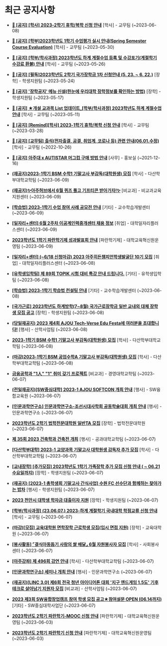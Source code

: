 # 최근 공지사항

* **[📌 [공지] [학사] 2023-2학기 휴학/복학 신청 안내](http://ajou.ac.kr/kr/ajou/notice.do?mode=view&amp;articleNo=215587&amp;article.offset=0&amp;articleLimit=30)**
 [학사] - 교무팀 (~2023-06-08)

* **[📌 [공지] [학부]2023학년도 1학기 수업평가 실시 안내(Spring Semester Course Evaluation)](http://ajou.ac.kr/kr/ajou/notice.do?mode=view&amp;articleNo=215232&amp;article.offset=0&amp;articleLimit=30)**
 [학사] - 교무팀 (~2023-05-30)

* **[📌 [공지] [학부/학사과정] 2023학년도 하계 계절수업 등록 및 수강포기(계절학기 수강료 환불) 안내](http://ajou.ac.kr/kr/ajou/notice.do?mode=view&amp;articleNo=215210&amp;article.offset=0&amp;articleLimit=30)**
 [학사] - 교무팀 (~2023-05-26)

* **[📌 [공지] [필독]2023학년도 2학기 국가장학금 1차 신청안내 (5. 23. ~ 6. 22.)](http://ajou.ac.kr/kr/ajou/notice.do?mode=view&amp;articleNo=215084&amp;article.offset=0&amp;articleLimit=30)**
 [장학] - 학생지원팀 (~2023-05-24)

* **[📌 [공지] &#x27;장학공지&#x27; 메뉴 신설(한눈에 우리대학 장학정보를 확인하는 방법)](http://ajou.ac.kr/kr/ajou/notice.do?mode=view&amp;articleNo=214764&amp;article.offset=0&amp;articleLimit=30)**
 [장학] - 학생지원팀 (~2023-05-17)

* **[📌 [공지] ★개설 교과목 List 업데이트_[학부/학사과정] 2023학년도 하계 계절수업 안내](http://ajou.ac.kr/kr/ajou/notice.do?mode=view&amp;articleNo=214493&amp;article.offset=0&amp;articleLimit=30)**
 [학사] - 교무팀 (~2023-05-11)

* **[📌 [공지] [Remind][학사] 2023-1학기 휴학/복학 신청 안내](http://ajou.ac.kr/kr/ajou/notice.do?mode=view&amp;articleNo=212711&amp;article.offset=0&amp;articleLimit=30)**
 [학사] - 교무팀 (~2023-03-28)

* **[📌 [공지] [교무팀] 출석(전자출결, 공결, 취업계, 코로나 등) 관련 안내(06.01.수정)](http://ajou.ac.kr/kr/ajou/notice.do?mode=view&amp;articleNo=205552&amp;article.offset=0&amp;articleLimit=30)**
 [학사] - 교무팀 (~2022-10-26)

* **[📌 [공지] 아주대 x AUTISTAR 머그컵 구매 방법 안내](http://ajou.ac.kr/kr/ajou/notice.do?mode=view&amp;articleNo=147976&amp;article.offset=0&amp;articleLimit=30)**
 [사무] - 홍보실 (~2021-12-16)

* **[(재공지)2023-1학기 BSM 수학1 기말고사 부감독(대학원생) 모집](http://ajou.ac.kr/kr/ajou/notice.do?mode=view&amp;articleNo=215656&amp;article.offset=0&amp;articleLimit=30)**
 [학사] - 다산학부대학교학팀 (~2023-06-09)

* **[(재공지)✨아주허브에서 6월 퀴즈 풀고 기프티콘 받아가자!✨](http://ajou.ac.kr/kr/ajou/notice.do?mode=view&amp;articleNo=215651&amp;article.offset=0&amp;articleLimit=30)**
 [비교과] - 비교과교육지원센터 (~2023-06-09)

* **[[학습법] 2023-1학기 수업 참여 사례 공모전 안내](http://ajou.ac.kr/kr/ajou/notice.do?mode=view&amp;articleNo=215643&amp;article.offset=0&amp;articleLimit=30)**
 [기타] - 교수학습개발센터 (~2023-06-09)

* **[[일자리+센터] 6월 2주차 이공계인력중개센터 채용 정보](http://ajou.ac.kr/kr/ajou/notice.do?mode=view&amp;articleNo=215635&amp;article.offset=0&amp;articleLimit=30)**
 [취업] - 대학일자리플러스센터 (~2023-06-09)

* **[2023학년도 1학기 파란학기제 성과발표회 안내](http://ajou.ac.kr/kr/ajou/notice.do?mode=view&amp;articleNo=215634&amp;article.offset=0&amp;articleLimit=30)**
 [파란학기제] - 대학교육혁신원운영팀 (~2023-06-09)

* **[[일자리+센터] (~6/18 신청마감) 2023 아주히든챔피언학생발굴단 10기 모집](http://ajou.ac.kr/kr/ajou/notice.do?mode=view&amp;articleNo=215630&amp;article.offset=0&amp;articleLimit=30)**
 [취업] - 대학일자리플러스센터 (~2023-06-08)

* **[[유학생입학팀] 제 89회 TOPIK 시험 대비 특강 안내 드립니다.](http://ajou.ac.kr/kr/ajou/notice.do?mode=view&amp;articleNo=215599&amp;article.offset=0&amp;articleLimit=30)**
 [기타] - 유학생입학팀 (~2023-06-08)

* **[[학습법] 2023-1학기 학습법 컨설팅 안내](http://ajou.ac.kr/kr/ajou/notice.do?mode=view&amp;articleNo=215590&amp;article.offset=0&amp;articleLimit=30)**
 [기타] - 교수학습개발센터 (~2023-06-08)

* **[[국가근로] 2023학년도 하계방학(7~8월) 국가근로장학금 일반 교내외 대체 장학생 모집 공고](http://ajou.ac.kr/kr/ajou/notice.do?mode=view&amp;articleNo=215585&amp;article.offset=0&amp;articleLimit=30)**
 [장학] - 학생지원팀 (~2023-06-08)

* **[(당일재공지) 2023 제4회 AJOU Tech-Verse Edu Festa에 여러분을 초대합니다!](http://ajou.ac.kr/kr/ajou/notice.do?mode=view&amp;articleNo=215579&amp;article.offset=0&amp;articleLimit=30)**
 [행사] - 산학사업팀 (~2023-06-08)

* **[2023-1학기 BSM 수학1 기말고사 부감독(대학원생) 모집](http://ajou.ac.kr/kr/ajou/notice.do?mode=view&amp;articleNo=215569&amp;article.offset=0&amp;articleLimit=30)**
 [학사] - 다산학부대학교학팀 (~2023-06-08)

* **[(마감)2023-1학기 BSM 공업수학A 기말고사 부감독(대학원생) 모집](http://ajou.ac.kr/kr/ajou/notice.do?mode=view&amp;articleNo=215568&amp;article.offset=0&amp;articleLimit=30)**
 [학사] - 다산학부대학교학팀 (~2023-06-08)

* **[금융공학과 &quot;1人&quot; &quot;1&quot; 취미 갖기 프로젝트](http://ajou.ac.kr/kr/ajou/notice.do?mode=view&amp;articleNo=215553&amp;article.offset=0&amp;articleLimit=30)**
 [비교과] - 경영대학교학팀 (~2023-06-07)

* **[(전일재공지)[SW중심대학] 2023-1 AJOU SOFTCON 개최 안내](http://ajou.ac.kr/kr/ajou/notice.do?mode=view&amp;articleNo=215551&amp;article.offset=0&amp;articleLimit=30)**
 [행사] - SW융합교육원 (~2023-06-07)

* **[[인문과학연구소] 인문과학연구소-조선시대사학회 공동학술대회 개최 안내](http://ajou.ac.kr/kr/ajou/notice.do?mode=view&amp;articleNo=215550&amp;article.offset=0&amp;articleLimit=30)**
 [행사] - 인문과학연구소 (~2023-06-07)

* **[2023학년도 2학기 법학전문대학원 일반TA 모집](http://ajou.ac.kr/kr/ajou/notice.do?mode=view&amp;articleNo=215536&amp;article.offset=0&amp;articleLimit=30)**
 [장학] - 법학전문대학원 (~2023-06-07)

* **[제 35회 2023 건축학과 건축전 개최](http://ajou.ac.kr/kr/ajou/notice.do?mode=view&amp;articleNo=215534&amp;article.offset=0&amp;articleLimit=30)**
 [행사] - 공과대학교학팀 (~2023-06-07)

* **[[다산학부대학] 2023-1 교양과목 기말고사 대학원생 감독자 추가 모집](http://ajou.ac.kr/kr/ajou/notice.do?mode=view&amp;articleNo=215533&amp;article.offset=0&amp;articleLimit=30)**
 [학사] - 다산학부대학교학팀 (~2023-06-07)

* **[[교내장학] [추가모집] 2023학년도 1학기 가족장학 추가 모집 신청 안내 ( ~ 06.21 수요일까지)](http://ajou.ac.kr/kr/ajou/notice.do?mode=view&amp;articleNo=215531&amp;article.offset=0&amp;articleLimit=30)**
 [장학] - 학생지원팀 (~2023-06-07)

* **[(재공지) [2023-1 총학생회 기말고사 간식사업] 수원 FC 선수단과 함께하는 찾아가는 밥차](http://ajou.ac.kr/kr/ajou/notice.do?mode=view&amp;articleNo=215522&amp;article.offset=0&amp;articleLimit=30)**
 [행사] - 학생지원팀 (~2023-06-07)

* **[2023 천안시 대학생 학자금 대출이자 지원](http://ajou.ac.kr/kr/ajou/notice.do?mode=view&amp;articleNo=215510&amp;article.offset=0&amp;articleLimit=30)**
 [장학] - 학생지원팀 (~2023-06-07)

* **[[학부/학사과정] (23.06.07.) 2023-하계 계절학기 국내대학 학점교류 신청 안내](http://ajou.ac.kr/kr/ajou/notice.do?mode=view&amp;articleNo=215509&amp;article.offset=0&amp;articleLimit=30)**
 [학사] - 교무팀 (~2023-06-07)

* **[(마감)[모집] 교육대학원 면학장학 근로학생 모집(입시 면접 지원)](http://ajou.ac.kr/kr/ajou/notice.do?mode=view&amp;articleNo=215506&amp;article.offset=0&amp;articleLimit=30)**
 [장학] - 교육대학원 (~2023-06-07)

* **[[봉사활동] ⌜결식아동돕기 사랑의 쌀 배달⌟ 6월 자원봉사자 모집](http://ajou.ac.kr/kr/ajou/notice.do?mode=view&amp;articleNo=215504&amp;article.offset=0&amp;articleLimit=30)**
 [학사] - 사회봉사센터 (~2023-06-07)

* **[[아주강좌] 제 496회 강연 안내](http://ajou.ac.kr/kr/ajou/notice.do?mode=view&amp;articleNo=215502&amp;article.offset=0&amp;articleLimit=30)**
 [학사] - 다산학부대학교학팀 (~2023-06-07)

* **[[인문과학연구소] 세미나 개최 안내](http://ajou.ac.kr/kr/ajou/notice.do?mode=view&amp;articleNo=215494&amp;article.offset=0&amp;articleLimit=30)**
 [행사] - 인문과학연구소 (~2023-06-07)

* **[(재공지)[LINC 3.0] 제6회 전국 청년 아이디어톤 대회 &#x27;지구 엔드게임 1.5도&#x27; 기후테크로 살아남기 지원자 모집](http://ajou.ac.kr/kr/ajou/notice.do?mode=view&amp;articleNo=215487&amp;article.offset=0&amp;articleLimit=30)**
 [비교과] - 산학사업팀 (~2023-06-07)

* **[2023 제3회 SW융합창업캠프 참여 학생 모집 공고★참여설문 OPEN (06.14까지)](http://ajou.ac.kr/kr/ajou/notice.do?mode=view&amp;articleNo=215485&amp;article.offset=0&amp;articleLimit=30)**
 [기타] - SW중심대학사업단 (~2023-06-07)

* **[2023학년도 2학기 파란학기-MOOC 신청 안내](http://ajou.ac.kr/kr/ajou/notice.do?mode=view&amp;articleNo=215474&amp;article.offset=0&amp;articleLimit=30)**
 [파란학기제] - 대학교육혁신원운영팀 (~2023-06-03)

* **[2023학년도 2학기 파란학기 신청 안내](http://ajou.ac.kr/kr/ajou/notice.do?mode=view&amp;articleNo=215473&amp;article.offset=0&amp;articleLimit=30)**
 [파란학기제] - 대학교육혁신원운영팀 (~2023-06-03)

